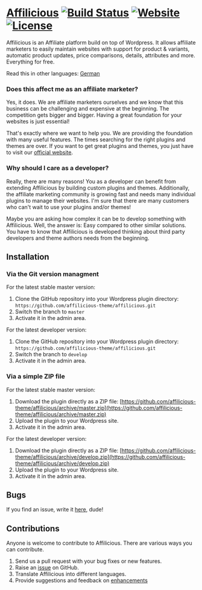 # [Affilicious](https://affilicious.com) [![Build Status](https://travis-ci.org/affilicious/affilicious.svg?branch=master)](https://travis-ci.org/affilicious/affilicious) [![Website](https://img.shields.io/website-up-down-green-red/http/shields.io.svg)](https://affilicious.com) [![License](https://img.shields.io/badge/license-GPL--2.0%2B-red.svg)](https://github.com/affilicious-theme/affilicious/blob/master/LICENSE) #
Affilicious is an Affiliate platform build on top of Wordpress. It allows affiliate marketers to easily maintain websites with support for
product & variants, automatic product updates, price comparisons, details, attributes and more. Everything for free.

Read this in other languages: [German](README.de.md)

### Does this affect me as an affiliate marketer? ###
Yes, it does. We are affiliate marketers ourselves and we know that this business can be challenging and expensive at the beginning.
The competition gets bigger and bigger. Having a great foundation for your websites is just essential!

That's exactly where we want to help you. We are providing the foundation with many useful features. The times searching for the 
right plugins and themes are over. If you want to get great plugins and themes, you just have to visit our [official website](https://affilicious.com).

### Why should I care as a developer? ###
Really, there are many reasons! You as a developer can benefit from extending Affilicious by building custom plugins and themes. 
Additionally, the affiliate marketing community is growing fast and needs many individual plugins to manage their websites. I'm sure that there are 
many customers who can't wait to use your plugins and/or themes!

Maybe you are asking how complex it can be to develop something with Affilicious. Well, the answer is: Easy compared to other similar solutions.
You have to know that Affilicious is developed thinking about third party developers and theme authors needs from the beginning.
 
## Installation ##
### Via the Git version managment ###
For the latest stable master version:

1. Clone the GitHub repository into your Wordpress plugin directory: `https://github.com/affilicious-theme/affilicious.git`
2. Switch the branch to `master`
3. Activate it in the admin area.

For the latest developer version:

1. Clone the GitHub repository into your Wordpress plugin directory: `https://github.com/affilicious-theme/affilicious.git`
2. Switch the branch to `develop`
3. Activate it in the admin area.

### Via a simple ZIP file ###
For the latest stable master version:

1. Download the plugin directly as a ZIP file: [https://github.com/affilicious-theme/affilicious/archive/master.zip](https://github.com/affilicious-theme/affilicious/archive/master.zip)
2. Upload the plugin to your Wordpress site.
3. Activate it in the admin area.

For the latest developer version:

1. Download the plugin directly as a ZIP file: [https://github.com/affilicious-theme/affilicious/archive/develop.zip](https://github.com/affilicious-theme/affilicious/archive/develop.zip)
2. Upload the plugin to your Wordpress site.
3. Activate it in the admin area.

## Bugs ##
If you find an issue, write it [here](https://github.com/affilicious-theme/affilicious/issues?state=open), dude!

## Contributions ##
Anyone is welcome to contribute to Affilicious. There are various ways you can contribute.

1. Send us a pull request with your bug fixes or new features.
2. Raise an [issue](https://github.com/affilicious-theme/affilicious/issues) on GitHub.
3. Translate Affilicious into different languages.
4. Provide suggestions and feedback on [enhancements](https://github.com/affilicious/affilicious/issues?direction=desc&labels=Enhancement&page=1&sort=created&state=open)
